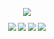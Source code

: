 <p align="center">
  <img src="https://user-images.githubusercontent.com/57692478/144762725-98c3d2b0-e8dd-4118-bc0f-77858df131ee.png" />
</p>

<p align="center">
  <img src="https://img.shields.io/github/downloads/muchtek/EasySpawn/total?label=Github%20Downloads" />
  <img src="https://img.shields.io/spiget/downloads/98133?color=green&label=Spigot%20Downloads" />
  <img src="https://img.shields.io/discord/917152472764645446?color=%237289DA&label=Support%20Server" />
  <img src="https://img.shields.io/spiget/rating/98133?color=yellow&label=Spigot%20Rating" />
</p>
